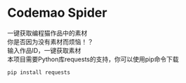 # Codemao Spider
一键获取编程猫作品中的素材  
你是否因为没有素材而烦恼！？  
输入作品ID，一键获取素材  
本项目需要Python库requests的支持，你可以使用pip命令下载
```cmd
pip install requests
```

